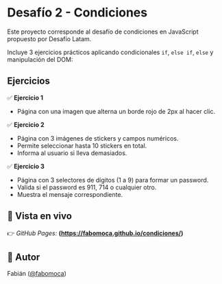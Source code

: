 # Desafío 2 - Condiciones

Este proyecto corresponde al desafío de condiciones en JavaScript propuesto por Desafío Latam.

Incluye 3 ejercicios prácticos aplicando condicionales `if`, `else if`, `else` y manipulación del DOM:

## Ejercicios

✅ **Ejercicio 1**
- Página con una imagen que alterna un borde rojo de 2px al hacer clic.

✅ **Ejercicio 2**
- Página con 3 imágenes de stickers y campos numéricos.
- Permite seleccionar hasta 10 stickers en total.
- Informa al usuario si lleva demasiados.

✅ **Ejercicio 3**
- Página con 3 selectores de dígitos (1 a 9) para formar un password.
- Valida si el password es 911, 714 o cualquier otro.
- Muestra el mensaje correspondiente.


## 🚀 Vista en vivo

👉 *GitHub Pages:* **(https://fabomoca.github.io/condiciones/)**

## 🙌 Autor

Fabián ([@fabomoca](https://github.com/fabomoca))


